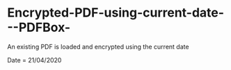 # Encrypted-PDF-using-current-date---PDFBox-

An existing PDF is loaded and encrypted using the current date

Date = 21/04/2020
